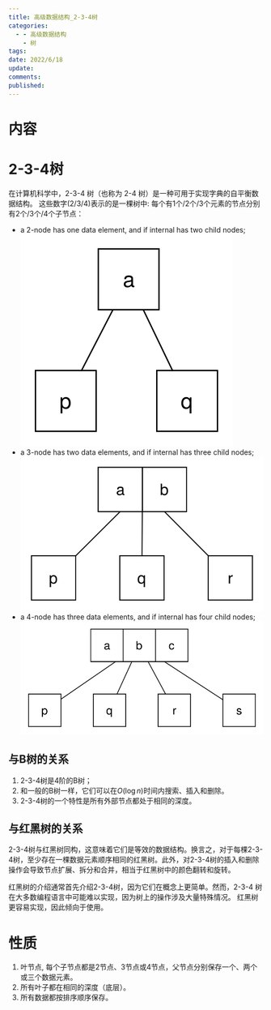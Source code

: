 ```yaml
---
title: 高级数据结构_2-3-4树
categories:
  - - 高级数据结构
    - 树
tags: 
date: 2022/6/18
update: 
comments: 
published:
---
```

# 内容

# 2-3-4树

在计算机科学中，2-3-4 树（也称为 2-4 树）是一种可用于实现字典的自平衡数据结构。 这些数字(2/3/4)表示的是一棵树中: 每个有1个/2个/3个元素的节点分别有2个/3个/4个子节点：

- a 2-node has one data element, and if internal has two child nodes;
  ![2-3-4-tree-2-node](../../images/高级数据结构_2-3-4树/2-3-4-tree-2-node.svg)
- a 3-node has two data elements, and if internal has three child nodes;
  ![2-3-4-tree-3-node](../../images/高级数据结构_2-3-4树/2-3-4-tree-3-node.svg)
- a 4-node has three data elements, and if internal has four child nodes;
  ![2-3-4-tree-4-node](../../images/高级数据结构_2-3-4树/2-3-4-tree-4-node.svg)

## 与B树的关系

1. 2-3-4树是4阶的B树；
2. 和一般的B树一样，它们可以在$O(\log n)$时间内搜索、插入和删除。 
3. 2-3-4树的一个特性是所有外部节点都处于相同的深度。

## 与红黑树的关系

2-3-4树与红黑树同构，这意味着它们是等效的数据结构。换言之，对于每棵2-3-4树，至少存在一棵数据元素顺序相同的红黑树。此外，对2-3-4树的插入和删除操作会导致节点扩展、拆分和合并，相当于红黑树中的颜色翻转和旋转。

红黑树的介绍通常首先介绍2-3-4树，因为它们在概念上更简单。然而，2-3-4 树在大多数编程语言中可能难以实现，因为树上的操作涉及大量特殊情况。 红黑树更容易实现，因此倾向于使用。

# 性质

1. 叶节点, 每个子节点都是2节点、3节点或4节点，父节点分别保存一个、两个或三个数据元素。
2. 所有叶子都在相同的深度（底层）。
3. 所有数据都按排序顺序保存。
